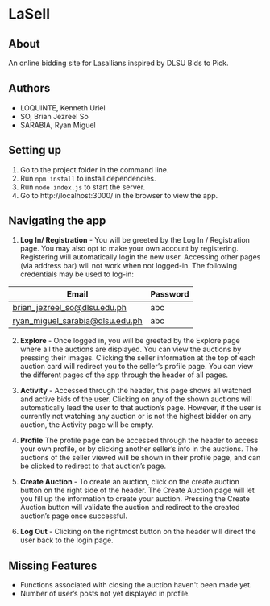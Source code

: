 # LaSell

## About
An online bidding site for Lasallians inspired by DLSU Bids to Pick.

## Authors

* LOQUINTE, Kenneth Uriel
* SO, Brian Jezreel So
* SARABIA, Ryan Miguel

## Setting up

1. Go to the project folder in the command line.
2. Run `npm install` to install dependencies.
3. Run `node index.js` to start the server.
4. Go to http://localhost:3000/ in the browser to view the app.

## Navigating the app

1. **Log In/ Registration** - You will be greeted by the Log In / Registration page. You may also opt to make your own account by registering. Registering will automatically login the new user. Accessing other pages (via address bar) will not work when not logged-in. The following credentials may be used to log-in:

| Email                          | Password |
|--------------------------------|------------|
| brian_jezreel_so@dlsu.edu.ph | abc      | 
| ryan_miguel_sarabia@dlsu.edu.ph | abc      | 


2. **Explore** - Once logged in, you will be greeted by the Explore page where all the auctions are displayed. You can view the auctions by pressing their images. Clicking the seller information at the top of each auction card will redirect you to the seller’s profile page. You can view the different pages of the app through the header of all pages.

3. **Activity** - Accessed through the header, this page shows all watched and active bids of the user. Clicking on any of the shown auctions  will automatically lead the user to that auction’s page. However, if the user is currently not watching any auction or is not the highest bidder on any auction, the Activity page will be empty.

4. **Profile** The profile page can be accessed through the header to access your own profile, or by clicking another seller’s info in the auctions. The auctions of the seller viewed will be shown in their profile page, and can be clicked to redirect to that auction’s page.

5. **Create Auction** - To create an auction, click on the create auction button on the right side of the header. The Create Auction page will let you fill up the information to create your auction. Pressing the Create Auction button will validate the auction and redirect to the created auction’s page once successful.

6. **Log Out** - Clicking on the rightmost button on the header will direct the user back to the login page.

## Missing Features

* Functions associated with closing the auction haven't been made yet.
* Number of user’s posts not yet displayed in profile. 
